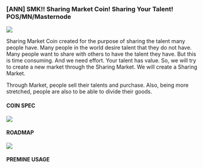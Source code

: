 ### [ANN] SMK!! Sharing Market Coin! Sharing Your Talent! POS/MN/Masternode 



![](https://i.imgur.com/2WBmLvW.png)

Sharing Market Coin created for the purpose of sharing the talent many people have.
Many people in the world desire talent that they do not have. 
Many people want to share with others to have the talent they have. 
But this is time consuming. And we need effort. Your talent has value.
So, we will try to create a new market through the Sharing Market.
We will create a Sharing Market. 

Through Market, people sell their talents and purchase. 
Also, being more stretched, people are also to be able to divide their goods.



#### COIN SPEC

![](https://i.imgur.com/WXm6DOd.png)

#### ROADMAP

![](https://i.imgur.com/myhb25W.jpg)


#### PREMINE USAGE